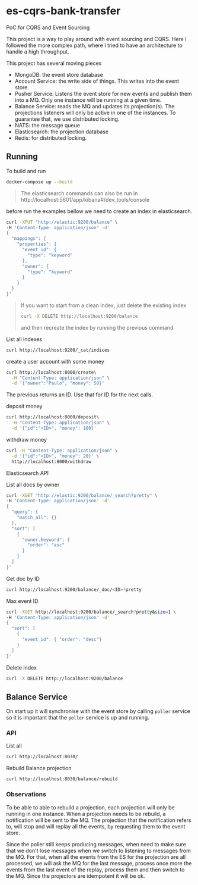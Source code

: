 # es-cqrs-bank-transfer
PoC for CQRS and Event Sourcing

This project is a way to play around with event sourcing and CQRS.
Here I followed the more complex path, where I tried to have an architecture to handle a high throughput.

This project has several moving pieces
* MongoDB: the event store database
* Account Service: the write side of things. This writes into the event store.
* Pusher Service: Listens the event store for new events and publish them into a MQ. Only one instance will be running at a given time.
* Balance Service: reads the MQ and updates its projection(s). The projections listeners will only be active in one of the instances. To guarantee that, we use distributed locking.
* NATS: the message queue
* Elasticsearch: the projection database
* Redis: for distributed locking.

## Running

To build and run
```sh
docker-compose up --build
```

> The elasticsearch commands can also be run in http://localhost:5601/app/kibana#/dev_tools/console


before run  the examples bellow we need to create an index in elasticsearch.
```sh
curl -XPUT "http://elastic:9200/balance" \
-H 'Content-Type: application/json' -d'
{  
  "mappings": {    
    "properties": {      
      "event_id": {        
        "type": "keyword"      
      },   
      "owner": {        
        "type": "keyword"      
      }    
    }  
  }
}'
```

> If you want to start from a clean index, just delete the existing index
> 
> ```sh
> curl -X DELETE http://localhost:9200/balance
> ```
> and then recreate the index by running the previous command

List all indexes
```sh
curl http://localhost:9200/_cat/indices
```

create a user account with some money
```sh
curl http://localhost:8000/create\
  -H "Content-Type: application/json" \
  -d '{"owner":"Paulo", "money": 50}' 
```

The previous returns an ID. Use that for ID for the next calls.

deposit money
```sh
curl http://localhost:8000/deposit\
  -H "Content-Type: application/json" \
  -d '{"id":"<ID>", "money": 100}' 
```

withdraw money
```sh
curl -H "Content-Type: application/json" \
  -d '{"id":"<ID>", "money": 20}' \
  http://localhost:8000/withdraw
```

Elasticsearch API

List all docs by owner
```sh
curl -XGET "http://elastic:9200/balance/_search?pretty" \
-H 'Content-Type: application/json' -d'
{    
  "query": {
    "match_all": {}
  },    
  "sort": [
    {        
      "owner.keyword": {
        "order": "asc"
      }      
    }    
  ]
}'
```


Get doc by ID
```sh
curl http://localhost:9200/balance/_doc/<ID>?pretty
```

Max event ID
```sh
curl -XGET http://localhost:9200/balance/_search?pretty&size=1 \
-H 'Content-Type: application/json' -d'
{
  "sort": [
    {
      "event_id": { "order": "desc"}
    }
  ]
}'
```

Delete index
```sh
curl -X DELETE http://localhost:9200/balance
```

## Balance Service

On start up it will synchronise with the event store by calling `poller` service so it is important that the `poller` service is up and running.

### API

List all
```sh
curl http://localhost:8030/
```

Rebuild Balance projection
```sh
curl http://localhost:8030/balance/rebuild
```

### Observations

To be able to able to rebuild a projection, each projection will only be running in one instance. When a projection needs to be rebuild, a notification will be sent to the MQ. The projection that the notification refers to, will stop and will replay all the events, by requesting them to the event store.

Since the poller still keeps producing messages, when need to make sure that we don't lose messages when we switch to listening to messages from the MQ. For that, when all the events from the ES for the projection are all processed, we will ask the MQ for the last message, process once more the events from the last event of the replay, process them and then switch to the MQ. Since the projectors are idempotent it will be ok.
